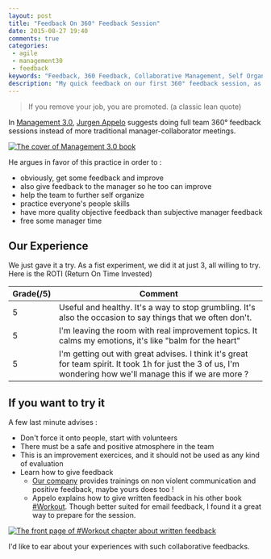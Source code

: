 ```yaml
---
layout: post
title: "Feedback On 360° Feedback Session"
date: 2015-08-27 19:40
comments: true
categories:
 - agile
 - management30
 - feedback
keywords: "Feedback, 360 Feedback, Collaborative Management, Self Organizing Team, Management 3.0"
description: "My quick feedback on our first 360° feedback session, as described in the Management 3.0 book"
---
```

> If you remove your job, you are promoted. (a classic lean quote)

In [Management 3.0](http://www.amazon.com/Management-3-0-Leading-Developers-Developing-ebook/dp/B004ISL6JY/ref=sr_1_1?tag=pbourgau-20&amp;ie=UTF8&qid=1438085414&sr=8-1&keywords=management+3.0), [Jurgen Appelo](http://jurgenappelo.com/) suggests doing full team 360° feedback sessions instead of more traditional manager-collaborator meetings.

[![The cover of Management 3.0 book]({{site.url}}/imgs/2015-08-27-feedback-on-360-degrees-feedback-session/management30.jpg)](http://www.amazon.com/Management-3-0-Leading-Developers-Developing-ebook/dp/B004ISL6JY/ref=sr_1_1?tag=pbourgau-20&amp;ie=UTF8&qid=1438085414&sr=8-1&keywords=management+3.0)

He argues in favor of this practice in order to :

* obviously, get some feedback and improve
* also give feedback to the manager so he too can improve
* help the team to further self organize
* practice everyone's people skills
* have more quality objective feedback than subjective manager feedback
* free some manager time

## Our Experience

We just gave it a try. As a fist experiment, we did it at just 3, all willing to try. Here is the ROTI (Return On Time Invested)

Grade(/5) | Comment
-----------------|--------
5 | Useful and healthy. It's a way to stop grumbling. It's also the occasion to say things that we often don't.
5 | I'm leaving the room with real improvement topics. It calms my emotions, it's like "balm for the heart"
5 | I'm getting out with great advises. I think it's great for team spirit. It took 1h for just the 3 of us, I'm wondering how we'll manage this if we are more ?

## If you want to try it

A few last minute advises  :

* Don't force it onto people, start with volunteers
* There must be a safe and positive atmosphere in the team
* This is an improvement exercices, and it should not be used as any kind of evaluation
* Learn how to give feedback
   * [Our company](http://www.murex.com) provides trainings on non violent communication and positive feedback, maybe yours does too !
   * Appelo explains how to give written feedback in his other book [#Workout](http://www.amazon.com/gp/product/9492032023). Though better suited for email feedback, I found it a great way to prepare for the session.

[![The front page of #Workout chapter about written feedback]({{site.url}}/imgs/2015-08-27-feedback-on-360-degrees-feedback-session/feedback-wrap.jpg)](https://management30.com/product/workouts/)

I'd like to ear about your experiences with such collaborative feedbacks.
